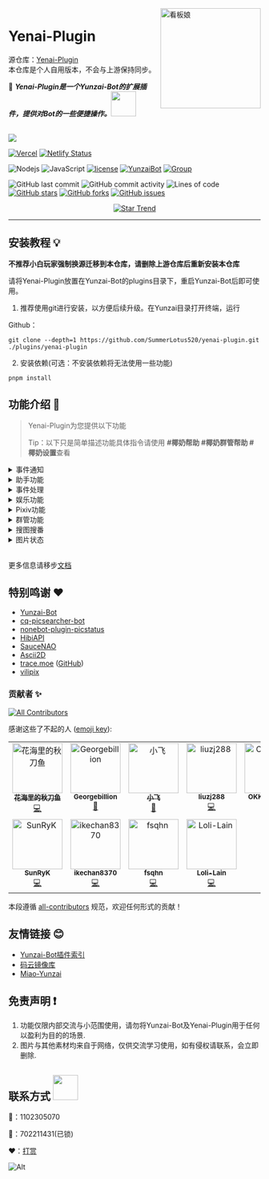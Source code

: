 
<img src="resources/img/logo.gif" alt="看板娘" width = "200" align="right">

<div align="left">

# Yenai-Plugin

源仓库：[Yenai-Plugin](https://github.com/yeyang52/yenai-plugin)  
本仓库是个人自用版本，不会与上游保持同步。

🐑 **_Yenai-Plugin是一个Yunzai-Bot的扩展插件，提供对Bot的一些便捷操作。_**<img src="https://media.giphy.com/media/mGcNjsfWAjY5AEZNw6/giphy.gif" width="50">

<br><img src="https://count.getloli.com/get/@:yenai-plugin?theme=rule34" /><br>

<!-- <img src="https://counter.seku.su/cmoe?name=yenai-plugin&theme=r34" /><br> -->

[![Vercel](https://therealsujitk-vercel-badge.vercel.app/?app=yenai-plugin-eta)](https://vercel.com/Loli-Lain/yenai-plugin)
[![Netlify Status](https://api.netlify.com/api/v1/badges/fbae5073-1b4c-4c62-a818-6cc8e100d336/deploy-status)](https://app.netlify.com/sites/yenai-plugin/deploys)

![Nodejs](https://img.shields.io/badge/-Node.js-3C873A?style=flat&logo=Node.js&logoColor=white) 
![JavaScript](https://img.shields.io/badge/-JavaScript-eed718?style=flat&logo=javascript&logoColor=ffffff)
[![license](https://img.shields.io/github/license/Loli-Lain/yenai-plugin.svg?style=flat&logo=gnu)](https://github.com/Loli-Lain/yenai-plugin/blob/master/LICENSE) 
[![YunzaiBot](https://img.shields.io/badge/Yunzai-V3.0.0-black?style=flat&logo=dependabot)](https://gitee.com/Le-niao/Yunzai-Bot) 
[![Group](https://img.shields.io/badge/Group-254974507-red?style=flat&logo=GroupMe&logoColor=white)](https://jq.qq.com/?_wv=1027&k=o8FTig5Z) 

![GitHub last commit](https://img.shields.io/github/last-commit/Loli-Lain/yenai-plugin)
![GitHub commit activity](https://img.shields.io/github/commit-activity/m/Loli-Lain/yenai-plugin)
![Lines of code](https://img.shields.io/tokei/lines/github/Loli-Lain/yenai-plugin)
[![GitHub stars](https://img.shields.io/github/stars/Loli-Lain/yenai-plugin)](https://github.com/Loli-Lain/yenai-plugin/stargazers)
[![GitHub forks](https://img.shields.io/github/forks/Loli-Lain/yenai-plugin)](https://github.com/Loli-Lain/yenai-plugin/network)
[![GitHub issues](https://img.shields.io/github/issues/Loli-Lain/yenai-plugin)](https://github.com/Loli-Lain/yenai-plugin/issues)
</div>

<div align="center">

[![Star Trend](https://api.star-history.com/svg?repos=Loli-Lain/yenai-plugin&type=Timeline)](https://seladb.github.io/StarTrack-js/#/preload?r=Loli-Lain,yenai-plugin)

</div>

---

## 安装教程 💡

**不推荐小白玩家强制换源迁移到本仓库，请删除上游仓库后重新安装本仓库**

请将Yenai-Plugin放置在Yunzai-Bot的plugins目录下，重启Yunzai-Bot后即可使用。

1. 推荐使用git进行安装，以方便后续升级。在Yunzai目录打开终端，运行

Github：
```
git clone --depth=1 https://github.com/SummerLotus520/yenai-plugin.git ./plugins/yenai-plugin
```

2. 安装依赖(可选：不安装依赖将无法使用一些功能)

```
pnpm install
```

## 功能介绍 📖

> Yenai-Plugin为您提供以下功能
>
> Tip：以下只是简单描述功能具体指令请使用 **#椰奶帮助 #椰奶群管帮助 #椰奶设置**查看

<details>
  <summary>事件通知</summary>

- [x] ~~闪照监听~~ (目前企鹅闪照功能被ban)

- [x] 撤回监听

- [x] 好友申请

- [x] 群邀请

- [x] 好友|群 列表变动

- [x] 好友|群 消息

- [x] Bot被禁言

Tip：具体可使用 **#椰奶设置** 查看
  </details>

<details>
  <summary>助手功能</summary>

- [x] 发送 群聊|好友 消息

- [x] 改头像 | 改昵称 | 改状态 | 改昵称 | 改签名 | 改性别

- [x] 删好友 | 退群

- [x] 获取 好友|群 列表

- [x] 增 删 查 说说

- [x] 开启/关闭戳一戳


</details>
<details>
  <summary>事件处理</summary>

- [x] 同意|拒绝 好友申请

- [x] 同意|拒绝 群邀请

- [x] 回复好友消息

- [x] 查看现有好友申请/群邀请

- [x] 同意/拒绝全部好友申请/群邀请

- [x] 查看全部请求
  
- [ ] 查看/回添 单向好友
  

</details>
<details>
  <summary>娱乐功能</summary>

- [x] 随机唱鸭

- [x] 角色收益曲线

- [x] 赞我（支持陌生人点赞）

- [x] coser

- [x] 铃声搜索

- [x] 支付宝到账语音

- [x] 半次元话题

- [x] 哪个叼毛是龙王

</details>
<details>
  <summary>Pixiv功能</summary>

- [x] Pixiv排行榜

- [x] Tag搜图

- [x] Pid搜图

- [x] Uid搜图

- [x] 查看热门Tag

- [x] 查看相关作品

Tip：详情请参考[此教程](https://docs.qq.com/doc/p/108e5d788607d988ac62e1512552c8bd2d870321)

</details>

<details>
  <summary>群管功能</summary>

- [x] (全体)?禁言|解禁

- [x] 允许|禁止 匿名

- [x] 踢@群员

- [x] 设置|取消 管理

- [x] 增 删 查 公告

- [x] 我要自闭

- [x] 申请头衔

- [x] 修改头衔

- [x] 头衔屏蔽词

- [x] 查看/清理多久没发言的人

- [x] 查看/清理从未发言的人

- [x] 查看最近入群情况

- [x] 获取禁言列表

- [x] 解除全部禁言

- [x] 加群申请处理

- [ ] 黑名单/白名单

Tip：具体可使用 **#椰奶群管帮助** 查看
  </details>

<details>
  <summary>搜图搜番</summary>

- [x] [saucenao](https://saucenao.com)
- [x] [whatanime](https://trace.moe)
- [x] [ascii2d](https://ascii2d.net)

  </details>


<details>
  <summary>图片状态</summary>

 <img src="resources/img/状态.png" alt="状态" width = "300" />

</details>
<br>

更多信息请移步[文档](https://www.yenai.ren)

## 特别鸣谢 ❤️

- [Yunzai-Bot](https://gitee.com/Le-niao/Yunzai-Bot)
- [cq-picsearcher-bot](https://github.com/Tsuk1ko/cq-picsearcher-bot)
- [nonebot-plugin-picstatus](https://github.com/lgc2333/nonebot-plugin-picstatus)
- [HibiAPI](https://github.com/mixmoe/HibiAPI)
- [SauceNAO](https://saucenao.com/)
- [Ascii2D](https://ascii2d.net/)
- [trace.moe](https://trace.moe) ([GitHub](https://github.com/soruly/trace.moe))
- [vilipix](https://www.vilipix.com/)

### 贡献者 ✨

<!-- ALL-CONTRIBUTORS-BADGE:START - Do not remove or modify this section -->
[![All Contributors](https://img.shields.io/badge/all_contributors-11-orange.svg?style=flat-square)](#contributors-)
<!-- ALL-CONTRIBUTORS-BADGE:END -->
感谢这些了不起的人 ([emoji key](https://allcontributors.org/docs/en/emoji-key)):

<!-- ALL-CONTRIBUTORS-LIST:START - Do not remove or modify this section -->
<!-- prettier-ignore-start -->
<!-- markdownlint-disable -->
<table>
  <tbody>
    <tr>
      <td align="center" valign="top" width="14.28%"><a href="https://github.com/Saury-loser"><img src="https://avatars.githubusercontent.com/u/106982493?v=4?s=100" width="100px;" alt="花海里的秋刀鱼"/><br /><sub><b>花海里的秋刀鱼</b></sub></a><br /><a href="https://github.com/Loli-Lain/yenai-plugin/commits?author=Saury-loser" title="Code">💻</a></td>
      <td align="center" valign="top" width="14.28%"><a href="https://github.com/Georgebillion"><img src="https://avatars.githubusercontent.com/u/40432824?v=4?s=100" width="100px;" alt="Georgebillion"/><br /><sub><b>Georgebillion</b></sub></a><br /><a href="#ideas-Georgebillion" title="Ideas, Planning, & Feedback">🤔</a></td>
      <td align="center" valign="top" width="14.28%"><a href="https://github.com/xfdown"><img src="https://avatars.githubusercontent.com/u/42599406?v=4?s=100" width="100px;" alt="小飞"/><br /><sub><b>小飞</b></sub></a><br /><a href="#ideas-xfdown" title="Ideas, Planning, & Feedback">🤔</a></td>
      <td align="center" valign="top" width="14.28%"><a href="https://github.com/liuzj288"><img src="https://avatars.githubusercontent.com/u/13833404?v=4?s=100" width="100px;" alt="liuzj288"/><br /><sub><b>liuzj288</b></sub></a><br /><a href="https://github.com/Loli-Lain/yenai-plugin/commits?author=liuzj288" title="Code">💻</a></td>
      <td align="center" valign="top" width="14.28%"><a href="https://github.com/OKKOM2020"><img src="https://avatars.githubusercontent.com/u/88592811?v=4?s=100" width="100px;" alt="OKKOM2020"/><br /><sub><b>OKKOM2020</b></sub></a><br /><a href="https://github.com/Loli-Lain/yenai-plugin/commits?author=OKKOM2020" title="Documentation">📖</a></td>
      <td align="center" valign="top" width="14.28%"><a href="https://github.com/kmiit"><img src="https://avatars.githubusercontent.com/u/61952405?v=4?s=100" width="100px;" alt="大可鸭"/><br /><sub><b>大可鸭</b></sub></a><br /><a href="https://github.com/Loli-Lain/yenai-plugin/commits?author=kmiit" title="Code">💻</a></td>
    </tr>
    <tr>
      <td align="center" valign="top" width="14.28%"><a href="https://github.com/SmallK111407"><img src="https://avatars.githubusercontent.com/u/108290923?v=4?s=100" width="100px;" alt="SunRyK"/><br /><sub><b>SunRyK</b></sub></a><br /><a href="https://github.com/Loli-Lain/yenai-plugin/commits?author=SmallK111407" title="Code">💻</a></td>
      <td align="center" valign="top" width="14.28%"><a href="https://github.com/ikechan8370"><img src="https://avatars.githubusercontent.com/u/21212372?v=4?s=100" width="100px;" alt="ikechan8370"/><br /><sub><b>ikechan8370</b></sub></a><br /><a href="https://github.com/Loli-Lain/yenai-plugin/commits?author=ikechan8370" title="Code">💻</a></td>
       <td align="center" valign="top" width="14.28%"><a href="https://github.com/fsqhn"><img src="https://avatars.githubusercontent.com/u/13745793?v=4?s=100" width="100px;" alt="fsqhn"/><br /><sub><b>fsqhn</b></sub></a><br /><a href="https://github.com/Loli-Lain/yenai-plugin/commits?author=fsqhn" title="Code">💻</a></td>
       <td align="center" valign="top" width="14.28%"><a href="https://github.com/Loli-Lain"><img src="https://avatars.githubusercontent.com/u/74231782?v=4?s=100" width="100px;" alt="Loli-Lain"/><br /><sub><b>Loli-Lain</b></sub></a><br /><a href="https://github.com/yeyang52/yenai-plugin/commits?author=Loli-Lain" title="Code">💻</a></td>
    </tr>
  </tbody>
</table>

<!-- markdownlint-restore -->
<!-- prettier-ignore-end -->

<!-- ALL-CONTRIBUTORS-LIST:END -->

本段遵循 [all-contributors](https://github.com/all-contributors/all-contributors) 规范，欢迎任何形式的贡献！

## 友情链接 😊

- [Yunzai-Bot插件索引](https://gitee.com/Hikari666/Yunzai-Bot-plugins-index)
- [码云镜像库](https://gitee.com/Zyy955/yenai-plugin)
- [Miao-Yunzai](https://gitee.com/yoimiya-kokomi/Miao-Yunzai)

## 免责声明 ❗

1. 功能仅限内部交流与小范围使用，请勿将Yunzai-Bot及Yenai-Plugin用于任何以盈利为目的的场景.
2. 图片与其他素材均来自于网络，仅供交流学习使用，如有侵权请联系，会立即删除.

## 联系方式 <img src="https://media.giphy.com/media/VgCDAzcKvsR6OM0uWg/giphy.gif" width="50">

🐧：1102305070

💬：702211431(已锁)

❤️：[打赏](https://afdian.net/a/MopeLotus)

![Alt](https://repobeats.axiom.co/api/embed/42b5a7769074be124bd9ab02456897e37d1581f1.svg "Repobeats analytics image")
